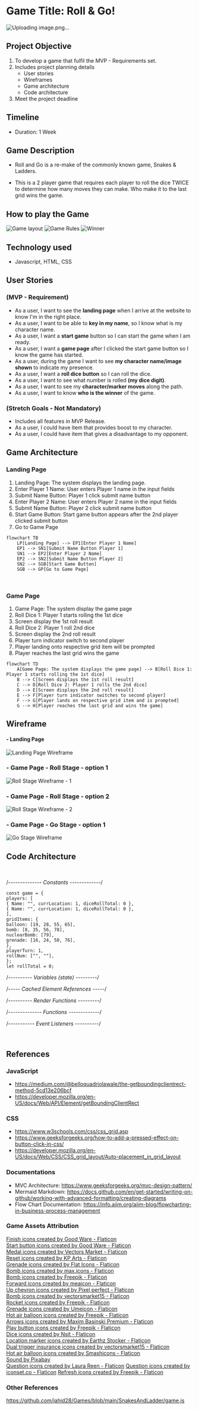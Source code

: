 # Game Title: Roll & Go!
![Uploading image.png…]()

## Project Objective

1. To develop a game that fulfil the MVP - Requirements set.
2. Includes project planning details
   - User stories
   - Wireframes
   - Game architecture
   - Code architecture
3. Meet the project deadline

## Timeline

- Duration: 1 Week

## Game Description

- Roll and Go is a re-make of the commonly known game, Snakes & Ladders.

- This is a 2 player game that requires each player to roll the dice TWICE to determine how many moves they can make. Who make it to the last grid wins the game.

## How to play the Game

![Game layout](howtoplay/howToPlay-01.png)
![Game Rules](howtoplay/howToPlay-02.png)
![Winner](howtoplay/howToPlay-03.png)

## Technology used

- Javascript, HTML, CSS

## User Stories

### (MVP - Requirement)

- As a user, I want to see the <b>landing page</b> when I arrive at the website to know I'm in the right place.
- As a user, I want to be able to <b>key in my name</b>, so I know what is my character name.
- As a user, I want a <b>start game</b> button so I can start the game when I am ready.
- As a user, I want a <b>game page</b> after I clicked the start game button so I know the game has started.
- As a user, during the game I want to see <b>my character name/image shown</b> to indicate my presence.
- As a user, I want a <b>roll dice button</b> so I can roll the dice.
- As a user, I want to see what number is rolled <b>(my dice digit)</b>.
- As a user, I want to see my <b>character/marker moves</b> along the path.
- As a user, I want to know <b>who is the winner</b> of the game.

### (Stretch Goals - Not Mandatory)

- Includes all features in MVP Release.
- As a user, I could have item that provides boost to my character.
- As a user, I could have item that gives a disadvantage to my opponent.

## Game Architecture

### Landing Page

1. Landing Page: The system displays the landing page.
2. Enter Player 1 Name: User enters Player 1 name in the input fields
3. Submit Name Button: Player 1 click submit name button
4. Enter Player 2 Name: User enters Player 2 name in the input fields
5. Submit Name Button: Player 2 click submit name button
6. Start Game Button: Start game button appears after the 2nd player clicked submit button
7. Go to Game Page

```mermaid
flowchart TB
    LP[Landing Page] --> EP1[Enter Player 1 Name]
    EP1 --> SN1[Submit Name Button Player 1]
    SN1 --> EP2[Enter Player 2 Name]
    EP2 --> SN2[Submit Name Button Player 2]
    SN2 --> SGB[Start Game Button]
    SGB --> GP[Go to Game Page]
```

<br>

### Game Page

1. Game Page: The system display the game page
2. Roll Dice 1: Player 1 starts rolling the 1st dice
3. Screen display the 1st roll result
4. Roll Dice 2: Player 1 roll 2nd dice
5. Screen display the 2nd roll result
6. Player turn indicator switch to second player
7. Player landing onto respective grid item will be prompted
8. Player reaches the last grid wins the game

```mermaid
flowchart TD
    A[Game Page: The system displays the game page] --> B[Roll Dice 1: Player 1 starts rolling the 1st dice]
    B --> C[Screen displays the 1st roll result]
    C --> D[Roll Dice 2: Player 1 rolls the 2nd dice]
    D --> E[Screen displays the 2nd roll result]
    E --> F[Player turn indicator switches to second player]
    F --> G[Player lands on respective grid item and is prompted]
    G --> H[Player reaches the last grid and wins the game]
```

## Wireframe

#### - Landing Page

![Landing Page Wireframe](assets-readme/wireframe/wf-1.png)

### - Game Page - Roll Stage - option 1

![Roll Stage Wireframe - 1](assets-readme/wireframe/wf-2.png)

### - Game Page - Roll Stage - option 2

![Roll Stage Wireframe - 2](assets-readme/wireframe/wf-3.png)

### - Game Page - Go Stage - option 1

![Go Stage Wireframe](assets-readme/wireframe/wf-4.png)

## Code Architecture

<br>

/_-------------- Constants -------------_/

```
const game = {
players: [
{ Name: "", currLocation: 1, diceRollTotal: 0 },
{ Name: "", currLocation: 1, diceRollTotal: 0 },
],
gridItems: {
balloon: [19, 28, 55, 65],
bomb: [8, 35, 56, 78],
nuclearBomb: [79],
grenade: [16, 24, 50, 76],
},
playerTurn: 1,
rollNum: ["", ""],
};
let rollTotal = 0;
```

/_---------- Variables (state) ---------_/

/_----- Cached Element References -----_/

/_---------- Render Functions ---------_/

/_-------------- Functions -------------_/

/_----------- Event Listeners ----------_/

<br>

## References

### JavaScript

- https://medium.com/@belloquadriolawale/the-getboundingclientrect-method-5cd13e206bcf
- https://developer.mozilla.org/en-US/docs/Web/API/Element/getBoundingClientRect

### CSS

- https://www.w3schools.com/css/css_grid.asp
- https://www.geeksforgeeks.org/how-to-add-a-pressed-effect-on-button-click-in-css/
- https://developer.mozilla.org/en-US/docs/Web/CSS/CSS_grid_layout/Auto-placement_in_grid_layout

### Documentations

- MVC Architecture: https://www.geeksforgeeks.org/mvc-design-pattern/ <br>
- Mermaid Markdown: https://docs.github.com/en/get-started/writing-on-github/working-with-advanced-formatting/creating-diagrams <br>
- Flow Chart Documentation: https://info.aiim.org/aiim-blog/flowcharting-in-business-process-management

### Game Assets Attribution

<a href="https://www.flaticon.com/free-icons/finish" title="finish icons">Finish icons created by Good Ware - Flaticon</a><br>
<a href="https://www.flaticon.com/free-icons/start-button" title="start button icons">Start button icons created by Good Ware - Flaticon</a><br>
<a href="https://www.flaticon.com/free-icons/medal" title="medal icons">Medal icons created by Vectors Market - Flaticon</a><br>
<a href="https://www.flaticon.com/free-icons/reset" title="reset icons">Reset icons created by KP Arts - Flaticon</a><br>
<a href="https://www.flaticon.com/free-icons/grenade" title="grenade icons">Grenade icons created by Flat Icons - Flaticon</a><br>
<a href="https://www.flaticon.com/free-icons/bomb" title="bomb icons">Bomb icons created by max.icons - Flaticon</a><br>
<a href="https://www.flaticon.com/free-icons/bomb" title="bomb icons">Bomb icons created by Freepik - Flaticon</a><br>
<a href="https://www.flaticon.com/free-icons/forward" title="forward icons">Forward icons created by meaicon - Flaticon</a><br>
<a href="https://www.flaticon.com/free-icons/up-chevron" title="up chevron icons">Up chevron icons created by Pixel perfect - Flaticon</a>
<br>
<a href="https://www.flaticon.com/free-icons/bomb" title="bomb icons">Bomb icons created by vectorsmarket15 - Flaticon</a>
<br>
<a href="https://www.flaticon.com/free-icons/rocket" title="rocket icons">Rocket icons created by Freepik - Flaticon</a>
<br>
<a href="https://www.flaticon.com/free-icons/grenade" title="grenade icons">Grenade icons created by Umeicon - Flaticon</a>
<br>
<a href="https://www.flaticon.com/free-icons/hot-air-balloon" title="hot air balloon icons">Hot air balloon icons created by Freepik - Flaticon</a><br>
<a href="https://www.flaticon.com/free-icons/arrows" title="arrows icons">Arrows icons created by Maxim Basinski Premium - Flaticon</a><br>
<a href="https://www.flaticon.com/free-icons/play-button" title="play button icons">Play button icons created by Freepik - Flaticon</a><br>
<a href="https://www.flaticon.com/free-icons/dice" title="dice icons">Dice icons created by Nsit - Flaticon</a><br>
<a href="https://www.flaticon.com/free-icons/location-marker" title="location marker icons">Location marker icons created by Earthz Stocker - Flaticon</a><br>
<a href="https://www.flaticon.com/free-icons/dual-trigger-insurance" title="dual trigger insurance icons">Dual trigger insurance icons created by vectorsmarket15 - Flaticon</a><br>
<a href="https://www.flaticon.com/free-icons/hot-air-balloon" title="hot air balloon icons">Hot air balloon icons created by Smashicons - Flaticon</a><br>
<a href="https://pixabay.com/sound-effects/?utm_source=link-attribution&utm_medium=referral&utm_campaign=music&utm_content=39222">Sound by Pixabay</a><br>
<a href="https://www.flaticon.com/free-icons/question" title="question icons">Question icons created by Laura Reen - Flaticon</a>
<a href="https://www.flaticon.com/free-icons/question" title="question icons">Question icons created by iconset.co - Flaticon</a>
<a href="https://www.flaticon.com/free-icons/refresh" title="refresh icons">Refresh icons created by Freepik - Flaticon</a>

### Other References

https://github.com/jahid28/Games/blob/main/SnakesAndLadder/game.js
